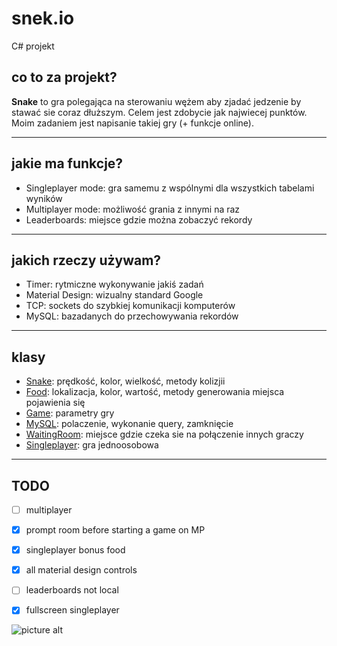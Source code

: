 # snek.io
C# projekt

## co to za projekt? ##
__Snake__ to gra polegająca na sterowaniu wężem aby zjadać jedzenie by stawać sie coraz dłuższym. Celem jest zdobycie jak najwiecej punktów.
Moim zadaniem jest napisanie takiej gry (+ funkcje online).
___
## jakie ma funkcje? ##
+ Singleplayer mode: gra samemu z wspólnymi dla wszystkich tabelami wyników
+ Multiplayer mode: możliwość grania z innymi na raz
+ Leaderboards: miejsce gdzie można zobaczyć rekordy
___
## jakich rzeczy używam? ##
+ Timer: rytmiczne wykonywanie jakiś zadań
+ Material Design: wizualny standard Google
+ TCP: sockets do szybkiej komunikacji komputerów
+ MySQL: bazadanych do przechowywania rekordów
___
## klasy ##
+ [Snake](./Snake/Snake.cs): prędkość, kolor, wielkość, metody kolizjii
+ [Food](./Snake/Food.cs): lokalizacja, kolor, wartość, metody generowania miejsca pojawienia się
+ [Game](./Snake/Game.cs): parametry gry
+ [MySQL](./Snake/MySQL.cs): polaczenie, wykonanie query, zamknięcie
+ [WaitingRoom](./Snake/WaitingRoom.cs): miejsce gdzie czeka sie na połączenie innych graczy
+ [Singleplayer](./Snake/Singleplayer.cs): gra jednoosobowa

___
## TODO ##
- [ ] multiplayer
- [x] prompt room before starting a game on MP
- [x] singleplayer bonus food
- [x] all material design controls
- [ ] leaderboards not local
- [x] fullscreen singleplayer


![picture alt](https://raw.githubusercontent.com/clitcancer/snek.io/master/Snake/favicon_pak_icon.ico "Snek.io")
